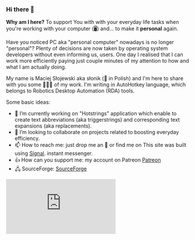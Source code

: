 ### Hi there 👋

**Why am I here?** To support You with with your everyday life tasks when you're working with your computer (🖥) and... to make it  **personal** again.

Have you noticed PC aka "personal computer" nowadays is no longer "personal"? Plenty of decisions are now taken by operating system developers without even informing us, users.  One day I realised that I can work more efficiently paying just couple minutes of my attention to how and what I am actually doing.

My name is Maciej Słojewski aka słonik (🐘 in Polish) and I'm here to share with you some 🍇🍈🍉 of my work. I'm writing in AutoHotkey language, which belongs to Robotics Desktop Automation (RDA) tools.

Some basic ideas:

- 🔭 I’m currently working on "Hotstrings" application which enable to create text abbreviations (aka triggerstrings) and corresponding text expansions (aka replacements).
- 👯 I’m looking to collaborate on projects related to boosting everyday efficiency.
- 📫 How to reach me: just drop me an 📧 or find me on This site was built using [Signal](https://signal.org/). instant messenger.
- 👍 How can you support me: my account on Patreon [Patreon][]
- 🖧 SourceForge: [SourceForge][]

[Patreon]: https://www.patreon.com/user?u=18185391 "mslonik@Patreon"
[SourceForge]: https://hotstrings.sourceforge.io "mslonik@SourceForge"
[![Download Hotstrings](https://sourceforge.net/sflogo.php?type=13&group_id=3441014)](https://sourceforge.net/p/hotstrings/)
<!--
**mslonik/mslonik** is a ✨ _special_ ✨ repository because its `README.md` (this file) appears on your GitHub profile.

Here are some ideas to get you started:

- 🔭 I’m currently working on ...
- 🌱 I’m currently learning ...
- 👯 I’m looking to collaborate on ...
- 🤔 I’m looking for help with ...
- 💬 Ask me about ...
- 📫 How to reach me: ...
- 😄 Pronouns: ...
- ⚡ Fun fact: ...
-->
